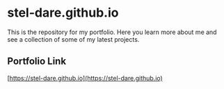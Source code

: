 # stel-dare.github.io
This is the repository for my portfolio. Here you learn more about me and see a collection of some of my latest projects.

## Portfolio Link
[https://stel-dare.github.io](https://stel-dare.github.io)

